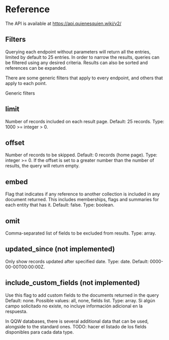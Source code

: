 # Reference
The API is available at https://api.quienesquien.wiki/v2/

## Filters
Querying each endpoint without parameters will return all the entries, limited by default to 25 entries. In order to narrow the results, queries can be filtered using any desired criteria. Results can also be sorted and references can be expanded.

There are some generic filters that apply to every endpoint, and others that apply to each point.

Generic filters

## limit
Number of records included on each result page. Default: 25 records. Type: 1000 >= integer > 0.

## offset
Number of records to be skipped. Default: 0 records (home page). Type: integer >= 0. If the offset is set to a greater number than the number of results, the query will return empty.

## embed
Flag that indicates if any reference to another collection is included in any document returned. This includes memberships, flags and summaries for each entity that has it. Default: false. Type: boolean.

## omit
Comma-separated list of fields to be excluded from results. Type: array.

## updated_since (not implemented)
Only show records updated after specified date. Type: date. Default: 0000-00-00T00:00:00Z.

## include_custom_fields (not implemented)
Use this flag to add custom fields to the documents returned in the query Default: none. Possible values: all, none, fields list. Type: array. Si algún campo solicitado no existe, no incluye información adicional en la respuesta.

In QQW databases, there is several additional data that can be used, alongside to the standard ones. TODO: hacer el listado de los fields disponibles para cada data type.
